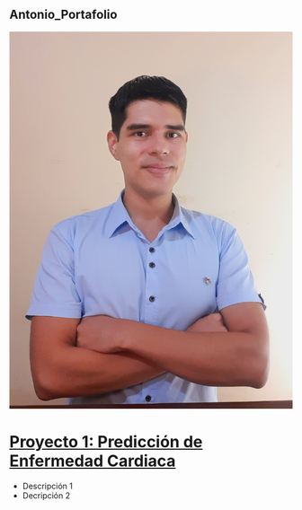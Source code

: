 ## Antonio_Portafolio

![Photo](https://github.com/a-jimenezc/a-jimenezc.github.io/blob/main/image.jpg)

# [Proyecto 1: Predicción de Enfermedad Cardiaca](https://github.com/a-jimenezc/Deep_learning_project)

- Descripción 1
- Decripción 2


